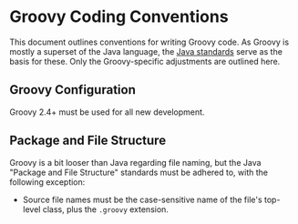 # Groovy Coding Conventions

This document outlines conventions for writing Groovy code. As Groovy is mostly
a superset of the Java language, the [Java standards](Java.md) serve as the
basis for these. Only the Groovy-specific adjustments are outlined here.

## Groovy Configuration

Groovy 2.4+ must be used for all new development.

## Package and File Structure

Groovy is a bit looser than Java regarding file naming, but the Java "Package
and File Structure" standards must be adhered to, with the following
exception:

- Source file names must be the case-sensitive name of the file's top-level
  class, plus the `.groovy` extension.

